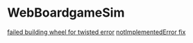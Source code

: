 # WebBoardgameSim
[failed building wheel for twisted error](https://stackoverflow.com/questions/51483792/failed-building-wheel-for-twisted-in-windows-10-python-3)
[notImplementedError fix](https://stackoverflow.com/questions/58908293/i-keep-getting-notimplementederror-error-when-starting-django-server)
